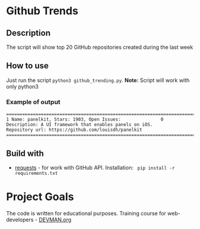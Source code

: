 # Github Trends

## Description
The script will show top 20 GitHub repositories created during the last week


## How to use
Just run the script ```python3 github_trending.py```. **Note:** Script will work with only python3 


### Example of output
```
================================================================================
1 Name: panelkit, Stars: 1903, Open Issues:               0
Description: A UI framework that enables panels on iOS.
Repository url: https://github.com/louisdh/panelkit
================================================================================
```


## Build with
+ [requests](http://docs.python-requests.org/en/master/) - for work with GitHub API.
Installation: ``` pip install -r requirements.txt```


# Project Goals
The code is written for educational purposes. Training course for web-developers - [DEVMAN.org](https://devman.org)
